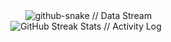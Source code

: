 <div align="center">
        <img src="https://raw.githubusercontent.com/JasonBalayev/JasonBalayev/output/github-snake-dark.svg" alt="github-snake // Data Stream" />
</div>

<div align="center">
        <img src="https://github-readme-streak-stats.herokuapp.com/?user=JasonBalayev&theme=dark&hide_border=true&stroke=FF0000&ring=FF0000&sideNums=ffffff&sideLabels=ffffff&dates=ffffff&background=0d1117" alt="GitHub Streak Stats // Activity Log" />
    <br/>
</div>
